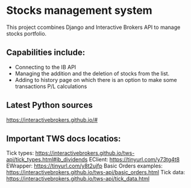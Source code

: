# Stocks management system
This project ccombines Django and Interactive Brokers API to manage stocks portfolio.

## Capabilities include: 
* Connecting to the IB API
* Managing the addition and the deletion of stocks from the list.
* Adding to history page on which there is an option to make some transactions P/L calculations


## Latest Python sources 
https://interactivebrokers.github.io/#

## Important TWS docs locatios:
Tick types: https://interactivebrokers.github.io/tws-api/tick_types.html#ib_dividends
EClient: https://tinyurl.com/y73tg4t8
EWrapper: https://tinyurl.com/y8t2ujfp
Basic Orders examples: https://interactivebrokers.github.io/tws-api/basic_orders.html 
Tick data: https://interactivebrokers.github.io/tws-api/tick_data.html